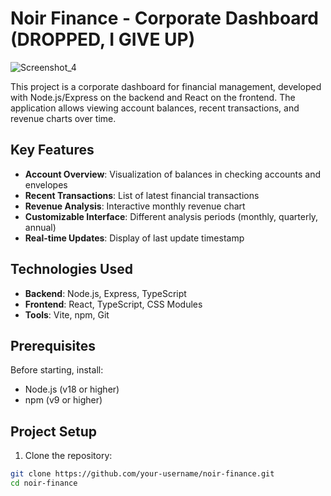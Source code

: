 # Noir Finance - Corporate Dashboard (DROPPED, I GIVE UP)

![Screenshot_4](https://github.com/user-attachments/assets/4b9060d4-87a2-445a-8861-3d0928f3ebd5)


This project is a corporate dashboard for financial management, developed with Node.js/Express on the backend and React on the frontend. The application allows viewing account balances, recent transactions, and revenue charts over time.

## Key Features

- **Account Overview**: Visualization of balances in checking accounts and envelopes
- **Recent Transactions**: List of latest financial transactions
- **Revenue Analysis**: Interactive monthly revenue chart
- **Customizable Interface**: Different analysis periods (monthly, quarterly, annual)
- **Real-time Updates**: Display of last update timestamp

## Technologies Used

- **Backend**: Node.js, Express, TypeScript
- **Frontend**: React, TypeScript, CSS Modules
- **Tools**: Vite, npm, Git

## Prerequisites

Before starting, install:
- Node.js (v18 or higher)
- npm (v9 or higher)

## Project Setup

1. Clone the repository:
```bash
git clone https://github.com/your-username/noir-finance.git
cd noir-finance
